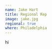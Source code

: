 ```yaml
---
name: Jake Hart
title: Regional Rep
image: jake.jpg
regional: true
where: Philadelphia
---
```

hi


